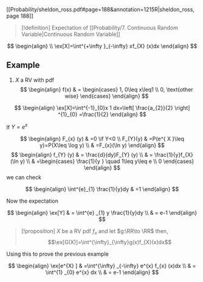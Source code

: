 
[[Probability/sheldon_ross.pdf#page=188&annotation=1215R|sheldon_ross, page 188]]

> [!definition] 
> Expectation of [[Probability/7. Continuous Random Variable|Continuous Random Variable]] 
> 
$$
\begin{align} \\
\ex[X]=\int^{+\infty }_{-\infty} xf_{X} (x)dx
\end{align}
$$

## Example
1. $X$ a RV with pdf
$$
\begin{align}
f(x) & = \begin{cases}
1, 0\leq x\leq1 \\
0, \text{other wise}
\end{cases}
\end{align}
$$

$$
\begin{align}
\ex[X]=\int^{-1}_{0}x 1 dx=\left[ \frac{a_{2}}{2} \right]  ^{1}_{0}   =\frac{1}{2} 
\end{align}
$$

If $Y=e^{ x }$

$$
\begin{align}
		F_{x} (y) & =0 \if Y<0 \\
			F_{Y}(y) & =P(e^{ X }\leq y)=P(X\leq \log y)   \\
 & =F_{x}(\ln y) 
\end{align}
$$
$$
\begin{align}
				f_{Y} (y)  & = \frac{d}{dy}F_{Y} (y) \\
		 & = \frac{1}{y}f_{X} (\ln y) \\
 & =\begin{cases}
 \frac{1}{y } \quad 1\leq y\leq e  \\
0
\end{cases}
\end{align}
$$
we can check 

$$
\begin{align}
		\int^{e}_{1} \frac{1}{y}dy & =1  
\end{align}
$$

Now the expectation 

$$
\begin{align}
				\ex[Y] & = \int^{e} _{1} y \frac{1}{y}dy \\
 & = e-1
\end{align}
$$

> [!proposition] 
> $X$ be a RV pdf $f_{x}$ and let $g:\RR\to \RR$ then, 
> $$\ex[G(X)]=\int^{\infty}_{\infty}g(x)f_{X}(x)dx$$

Using this to prove the previous example

$$
\begin{align}
\ex[e^{X} ] & =\int^{\infty} _{-\infty} e^{x} f_{x} (x)dx  \\
& = \int^{1} _{0} e^{x} dx \\
&  = e-1
\end{align}
$$
